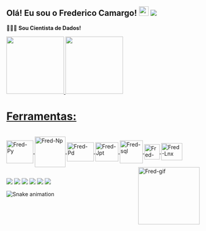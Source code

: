 ## Olá! Eu sou o Frederico Camargo!  <img src="https://media.giphy.com/media/hvRJCLFzcasrR4ia7z/giphy.gif" width="25px"> ![](https://visitor-badge.glitch.me/badge?page_id=fredac86.fredac86)
   🚀🚀🚀 **Sou Cientista de Dados!**        
 <div>
  <a href="https://github.com/fredac86">
  <img height="150em" src="https://github-readme-stats.vercel.app/api?username=fredac86&show_icons=true&theme=merko&include_all_commits=true&count_private=true"/>
  <img height="150em" src="https://github-readme-stats.vercel.app/api/top-langs/?username=fredac86&layout=compact&langs_count=7&theme=merko"/>

</div>
   
<h1>Ferramentas:</h1>  
<div style="display: inline_block"><br>
  <img align="center" alt="Fred-Py" height="60" width="70" src="https://cdn.jsdelivr.net/gh/devicons/devicon/icons/python/python-original.svg">
  <img align="center" alt="Fred-Np" height="80" width="80" src="https://upload.wikimedia.org/wikipedia/commons/3/31/NumPy_logo_2020.svg">
  <img align="center" alt="Fred-Pd" height="50" width="70" src="https://www.pinclipart.com/picdir/big/367-3678882_python-logo-clipart-easy-pandas-python-logo-png.png">
  <img align="center" alt="Fred-Jpt" height="50" width="60" src="https://cdn.jsdelivr.net/gh/devicons/devicon/icons/jupyter/jupyter-original-wordmark.svg">
  <img align="center" alt="Fred-sql" height="60" width="60" src="https://cdn.jsdelivr.net/gh/devicons/devicon/icons/mysql/mysql-original-wordmark.svg">
  <img align="center" alt="Fred-Wnd" height="40" width="40" src="https://upload.wikimedia.org/wikipedia/commons/2/25/Windows_logo_-_2012_%28purple%29.svg">
  <img align="center" alt="Fred-Lnx" height="45" width="55" src="https://seekicon.com/free-icon-download/linux_2.svg">
  <img align="right" alt="Fred-gif" height="150" width="160" src="https://miro.medium.com/max/1400/1*vd0eUSHd76HYg9G4Yxd1eA.gif"> 
</div>   
 
   ##
 
<div> 
   <a href = "mailto:fred.materiais@gmail.com"><img src="https://img.shields.io/badge/Gmail-D14836?style=for-the-badge&logo=gmail&logoColor=white" target="_blank"></a>
   <a href="https://www.linkedin.com/in/frederico-de-andrade-camargo/" target="_blank"><img src="https://img.shields.io/badge/-LinkedIn-%230077B5?style=for-the-badge&logo=linkedin&logoColor=white" target="_blank"></a>
   <a href="https://www.facebook.com/fredac86/" target="_blank"><img src="https://img.shields.io/badge/Facebook-1877F2?style=for-the-badge&logo=facebook&logoColor=white" target="_blank"></a>
   <a href="https://www.kaggle.com/fredericocamargo" target="_blank"><img src="https://img.shields.io/badge/Kaggle-20BEFF?style=for-the-badge&logo=Kaggle&logoColor=white" target="_blank"></a>
   <a href="https://discord.gg/MZaAQF8R" target="_blank"><img src="https://img.shields.io/badge/Discord-7289DA?style=for-the-badge&logo=discord&logoColor=white" target="_blank"></a>
  <a href="@FredericoCamargo" target="_blank"><img src="https://img.shields.io/badge/Telegram-2CA5E0?style=for-the-badge&logo=telegram&logoColor=white" target="_blank"></a>
   
  ![Snake animation](https://github.com/fredac86/fredac86/blob/output/github-contribution-grid-snake.svg)
 
</div>
 

